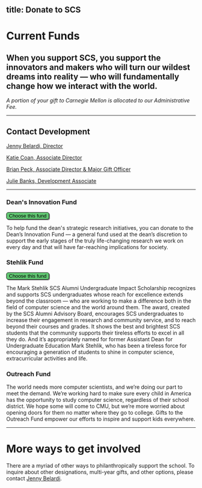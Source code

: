 title: Donate to SCS
---

# Current Funds

## When you support SCS, you support the innovators and makers who will turn our wildest dreams into reality — who will fundamentally change how we interact with the world.

_A portion of your gift to Carnegie Mellon is allocated to our Administrative Fee._

***

## Contact Development

[Jenny Belardi, Director](directory/jennifer_belardi)

[Katie Coan, Associate Director](/directory/katherine_coan)

[Brian Peck, Associate Director & Major Gift Officer](/directory/brian_peck)

[Julie Banks, Development Associate](/directory/julie_banks)

***

### Dean's Innovation Fund 
<input style="display: inline-block;-webkit-appearance: none;border: 1px solid black;background: #62C773;box-shadow: 2px 2px 1px grey;color: black;font-weight: 300;border-radius: 5px;margin-right: 5px;margin-left: 0px;cursor: pointer;top: 0;left: 0;&amp;:focus {outline: 0;}&amp;:hover{cursor: pointer;box-shadow: $box-shadow-hover;position: relative;top: -.1em;left: -.1em;}" type="button" value="Choose this fund" onclick="window.open('https://securelb.imodules.com/s/1410/giving/form-social.aspx?sid=1410&amp;gid=1&amp;pgid=382&amp;cid=990&amp;appealcode=A3875&amp;dids=82')">

To help fund the dean's strategic research initiatives, you can donate to the Dean’s Innovation Fund — a general fund used at the dean’s discretion to support the early stages of the truly life-changing research we work on every day and that will have far-reaching implications for society.

### Stehlik Fund  
<input style="display: inline-block;-webkit-appearance: none;border: 1px solid black;background: #62C773;box-shadow: 2px 2px 1px grey;color: black;font-weight: 300;border-radius: 5px;margin-right: 5px;margin-left: 0px;cursor: pointer;top: 0;left: 0;&amp;:focus {outline: 0;}&amp;:hover{cursor: pointer;box-shadow: $box-shadow-hover;position: relative;top: -.1em;left: -.1em;}" type="button" value="Choose this fund" onclick="window.open('https://securelb.imodules.com/s/1410/giving/form.aspx?sid=1410&id=1&pgid=382&cid=990&appealcode=A3875&dids=171')">

The Mark Stehlik SCS Alumni Undergraduate Impact Scholarship recognizes and supports SCS undergraduates whose reach for excellence extends beyond the classroom — who are working to make a difference both in the field of computer science and the world around them. The award, created by the SCS Alumni Advisory Board, encourages SCS undergraduates to increase their engagement in research and community service, and to reach beyond their courses and grades. It shows the best and brightest SCS students that the community supports their tireless efforts to excel in all they do. And it’s appropriately named for former Assistant Dean for Undergraduate Education Mark Stehlik, who has been a tireless force for encouraging a generation of students to shine in computer science, extracurricular activities and life.

### Outreach Fund

The world needs more computer scientists, and we’re doing our part to meet the demand. We’re working hard to make sure every child in America has the opportunity to study computer science, regardless of their school district. We hope some will come to CMU, but we’re more worried about opening doors for them no matter where they go to college. Gifts to the Outreach Fund empower our efforts to inspire and support kids everywhere.

***

# More ways to get involved

There are a myriad of other ways to philanthropically support the school. To inquire about other designations, multi-year gifts, and other options, please contact [Jenny Belardi](/directory/jennifer_belardi).

<style>
.content-body p a {
  text-decoration: underline;
  color: #900;
}

.content-body img {
  width: 100%
}

.content-title a {
  transition: color .3s ease;
}

.content-title a:hover{
  text-decoration: none;
}

.content-meta {
  margin-top: .5em;
  margin-bottom: 0;
}

.content-body h1 {
  font-weight: bold;
  margin: -2rem -1.5rem 1rem -1.5rem;
  padding: 3rem 1.5rem 1.5rem 1.5rem;
}

.content-body input {
  margin-bottom: 1rem;
}

.content-body table {
  width: 100%;
  border: 1px solid #000;
  margin-bottom: 1rem;
}

.tbl td {
  padding: 0.5rem;
  border: 1px solid #000;
}

.tbl tr:nth-child(2n + 1) {
  background: #efefef;
}
</style>